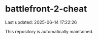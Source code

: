 # battlefront-2-cheat

Last updated: 2025-06-14 17:22:26

This repository is automatically maintained.
